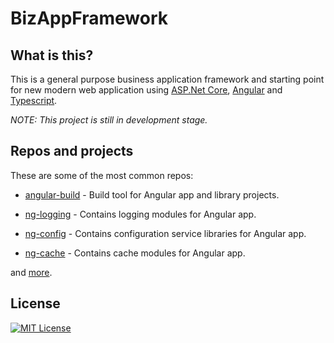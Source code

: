 # BizAppFramework

## What is this?

This is a general purpose business application framework and starting point for new modern web application using [ASP.Net Core](https://docs.microsoft.com/en-us/aspnet/core/?view=aspnetcore-2.0), [Angular](https://angular.io/) and [Typescript](https://www.typescriptlang.org/).

*NOTE: This project is still in development stage.*

## Repos and projects

These are some of the most common repos:

* [angular-build](https://github.com/BizAppFramework/angular-build) - Build tool for Angular app and library projects.

* [ng-logging](https://github.com/BizAppFramework/ng-logging) - Contains logging modules for Angular app.

* [ng-config](https://github.com/BizAppFramework/ng-config) - Contains configuration service libraries for Angular app.

* [ng-cache](https://github.com/BizAppFramework/ng-cache) - Contains cache modules for Angular app.

and [more](https://github.com/BizAppFramework).

## License

[![MIT License](https://img.shields.io/badge/license-MIT-blue.svg?style=flat)](/LICENSE)
